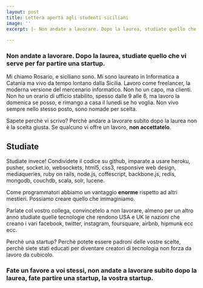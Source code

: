 ```yaml
---
layout: post
title: Lettera aperta agli studenti siciliani
image: ''
excerpt: |- Non andate a lavorare. Dopo la laurea, studiate quello che vi serve per far partire una startup.
    
---
```


### Non andate a lavorare. Dopo la laurea, studiate quello che vi serve per far partire una startup.

Mi chiamo Rosario, e siciliano sono. Mi sono laureato in Informatica a Catania ma vivo da tempo lontano dalla Sicilia.
Lavoro come freelancer, la moderna versione del mercenario informatico. Non ho un capo, ma clienti. Non ho un orario di ufficio
stabilito, spesso dalle 9 alle 6, ma lavoro la domenica se posso, e rimango a casa il lunedi se ho voglia. 
Non vivo sempre nello stesso posto, sono nomade per scelta.

Sapete perchè vi scrivo? Perchè andare a lavorare subito dopo la laurea non è la scelta giusta.
Se qualcuno vi offre un lavoro, **non accettatelo**.

Studiate
--------

Studiate invece! Condividete il codice su github, imparate a usare heroku, pusher, socket.io, websockets, html5, css3, responsive web design, mediaqueries, 
ruby on rails, node.js, coffescript, backbone.js, redis, mongodb, couchdb, scala, solr, lucene.

Come programmatori abbiamo un vantaggio **enorme** rispetto ad altri mestieri. Possiamo creare quello che immaginiamo.

Parlate col vostro collega, convincetelo a non lavorare, almeno per un altro anno studiate quelle 
tecnologie che rendono USA e UK le nazioni che creano i vari facebook, twitter, instagram, foursquare, airbnb,
hipmunk ecc ecc.

Perchè una startup? Perchè potete essere padroni delle vostre scelte, perchè siete stati educati 
per diventare creatori di tecnologia non forza da lavoro da cubicolo.

### Fate un favore a voi stessi, non andate a lavorare subito dopo la laurea, fate partire una startup, la **vostra startup**.

